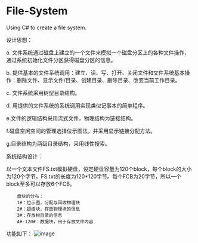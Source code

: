 # File-System
Using C# to create a file system.

设计思想：

a. 文件系统通过磁盘上建立的一个文件来模拟一个磁盘分区上的各种文件操作，通过系统初始化文件分区获得磁盘分区的信息。 

b. 提供基本的文件系统调用：建立、读、写、打开、关闭文件和文件系统基本操作：删除文件、显示文件/目录、创建目录、删除目录、改变当前工作目录。

c. 文件系统采用树型目录结构。 

d. 用提供的文件系统的系统调用实现类似记事本的简单程序。

e.文件的逻辑结构采用流式文件，物理结构为链接结构。

f.磁盘空闲空间的管理选择位示图法，并采用显示链接分配方法。

g.目录结构为两级目录结构，采用线性搜索。

系统结构设计：

以一个文本文件FS.txt模拟硬盘，设定硬盘容量为120个block，每个block的大小为120个字节。FS.txt的长度为120*120字节。每个FCB为20字节，所以一个block至多可以存放6个FCB。

        盘块的分布：
        1#：位示图，分配与回收物理块
        2#：超级块，存放物理块的信息
        3#：存放根目录的信息
        4#-120#：数据块，用于存放文件内容
        
 功能如下：
 ![image](https://github.com/Raise666/File-System/image/function.jpg)

